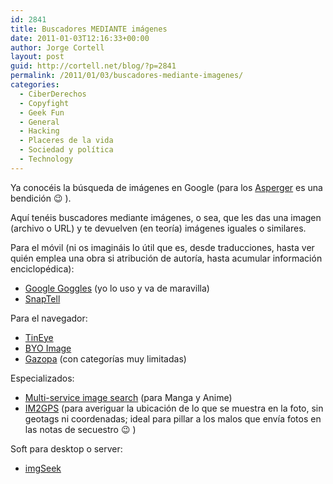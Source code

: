 ```yaml
---
id: 2841
title: Buscadores MEDIANTE imágenes
date: 2011-01-03T12:16:33+00:00
author: Jorge Cortell
layout: post
guid: http://cortell.net/blog/?p=2841
permalink: /2011/01/03/buscadores-mediante-imagenes/
categories:
  - CiberDerechos
  - Copyfight
  - Geek Fun
  - General
  - Hacking
  - Placeres de la vida
  - Sociedad y polí­tica
  - Technology
---
```

Ya conocéis la búsqueda de imágenes en Google (para los [Asperger](http://www.javiergarzas.com/2011/03/asperger-probar-software.html) es una bendición 😉 ).

Aquí tenéis buscadores mediante imágenes, o sea, que les das una imagen (archivo o URL) y te devuelven (en teoría) imágenes iguales o similares.

Para el móvil (ni os imagináis lo útil que es, desde traducciones, hasta ver quién emplea una obra si atribución de autoría, hasta acumular información enciclopédica):

  * <a title="http://www.google.com/mobile/goggles/" href="http://www.google.com/mobile/goggles/" target="_blank">Google Goggles</a> (yo lo uso y va de maravilla)
  * <a title="http://www.snaptell.com/" href="http://www.snaptell.com/" target="_blank">SnapTell</a>

Para el navegador:

  * <a title="http://www.tineye.com/" href="http://www.tineye.com/" target="_blank">TinEye</a>
  * <a title="http://labs.ideeinc.com/upload" href="http://labs.ideeinc.com/upload" target="_blank">BYO Image</a>
  * <a title="http://www.gazopa.com/" href="http://www.gazopa.com/" target="_blank">Gazopa</a> (con categorías muy limitadas)

Especializados:

  * <a title="http://iqdb.hanyuu.net/" href="http://iqdb.hanyuu.net/" target="_blank">Multi-service image search</a> (para Manga y Anime)
  * <a title="http://graphics.cs.cmu.edu/projects/im2gps/" href="http://graphics.cs.cmu.edu/projects/im2gps/" target="_blank">IM2GPS</a> (para averiguar la ubicación de lo que se muestra en la foto, sin geotags ni coordenadas; ideal para pillar a los malos que envía fotos en las notas de secuestro 😉 )

Soft para desktop o server:

  * <a title="http://www.imgseek.net/" href="http://www.imgseek.net/" target="_blank">imgSeek</a>